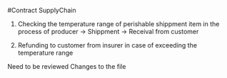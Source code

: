 #Contract SupplyChain


1) Checking the temperature range of perishable shippment item in the process of producer -> Shippment -> Receival from customer 

2) Refunding to customer from insurer in case of exceeding the temperature range

Need to be reviewed 
Changes to the file
